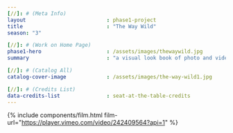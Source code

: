 ```yaml
---
[//]: # (Meta Info)
layout 							: phase1-project
title 							: "The Way Wild"
season: "3"

[//]: # (Work on Home Page)
phase1-hero                     : /assets/images/thewaywild.jpg
summary                         : "a visual look book of photo and video for client"

[//]: # (Catalog All)
catalog-cover-image				: /assets/images/the-way-wild1.jpg

[//]: # (Credits List)
data-credits-list 				: seat-at-the-table-credits
---
```

{% include components/film.html film-url="https://player.vimeo.com/video/242409564?api=1" %}
